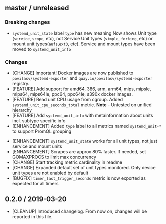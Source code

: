 ## master / unreleased

### **Breaking changes**

* `systemd_unit_state` label `type` has new meaning
   Now shows Unit type (`service`, `scope`, etc), not Service Unit types (`simple`, `forking`, etc)
   or mount unit types(`aufs`,`ext3`, etc). Service and mount types have been moved to `systemd_unit_info` 

### Changes
- [CHANGE] Important! Docker images are now published to `povilasv/systemd-exporter` and `quay.io/povilasv/systemd-exporter` registry.
- [FEATURE] Add support for amd64, 386, arm, arm64, mips, mipsle, mips64, mips64le, ppc64, ppc64le, s390x docker images.
- [FEATURE] Read unit CPU usage from cgroup. Added `systemd_unit_cpu_seconds_total` metric. **Note** - Untested on unified hierarchy
- [FEATURE] Add `systemd_unit_info` with metainformation about units incl. subtype specific info
- [ENHANCEMENT] Added `type` label to all metrics named `systemd_unit-*` to support PromQL grouping
* [ENHANCEMENT] `systemd_unit_state` works for all unit types, not just service and mount units
* [ENHANCEMENT] Scrapes are approx 80% faster. If needed, set GOMAXPROCS to limit max concurrency
* [CHANGE] Start tracking metric cardinality in readme
* [CHANGE] Expanded default set of unit types monitored. Only device unit types are not enabled by default
* [BUGFIX] `timer_last_trigger_seconds` metric is now exported as expected for all timers

## 0.2.0 / 2019-03-20

* [CLEANUP] Introduced changelog. From now on, changes will be reported in this file.
